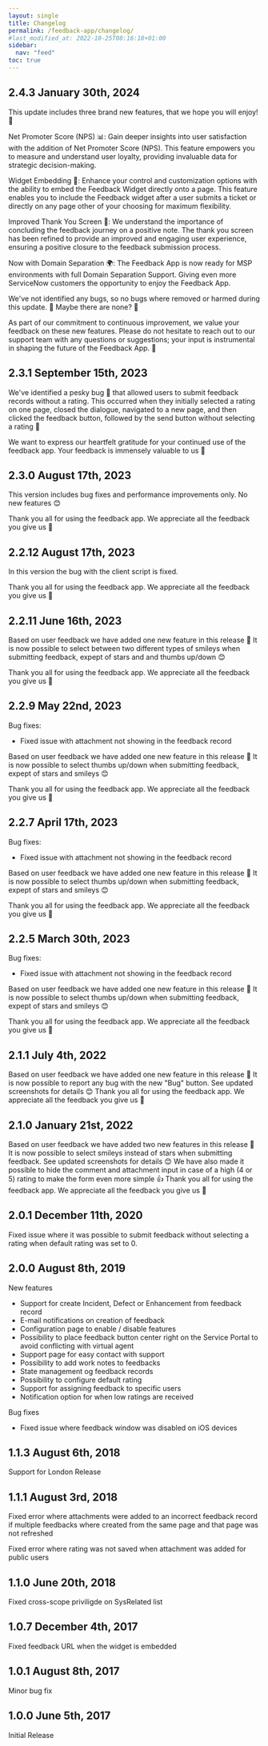```yaml
---
layout: single
title: Changelog
permalink: /feedback-app/changelog/
#last_modified_at: 2022-10-25T08:16:18+01:00
sidebar:
  nav: "feed"
toc: true
---
```


## 2.4.3 January 30th, 2024

This update includes three brand new features, that we hope you will enjoy! 🤩

Net Promoter Score (NPS) 📊: Gain deeper insights into user satisfaction with the addition of Net Promoter Score (NPS). This feature empowers you to measure and understand user loyalty, providing invaluable data for strategic decision-making.

Widget Embedding 🔄: Enhance your control and customization options with the ability to embed the Feedback Widget directly onto a page. This feature enables you to include the Feedback widget after a user submits a ticket or directly on any page other of your choosing for maximum flexibility.

Improved Thank You Screen 🎉: We understand the importance of concluding the feedback journey on a positive note. The thank you screen has been refined to provide an improved and engaging user experience, ensuring a positive closure to the feedback submission process.

Now with Domain Separation 🌍: The Feedback App is now ready for MSP environments with full Domain Separation Support. Giving even more ServiceNow customers the opportunity to enjoy the Feedback App.

We've not identified any bugs, so no bugs where removed or harmed during this update. 🐞 Maybe there are none? 🤔

As part of our commitment to continuous improvement, we value your feedback on these new features. Please do not hesitate to reach out to our support team with any questions or suggestions; your input is instrumental in shaping the future of the Feedback App. 🤩

## 2.3.1 September 15th, 2023

We've identified a pesky bug 🐞 that allowed users to submit feedback records without a rating. This occurred when they initially selected a rating on one page, closed the dialogue, navigated to a new page, and then clicked the feedback button, followed by the send button without selecting a rating 🤯

We want to express our heartfelt gratitude for your continued use of the feedback app. Your feedback is immensely valuable to us 🤩

## 2.3.0 August 17th, 2023

This version includes bug fixes and performance improvements only. No new features 😊

Thank you all for using the feedback app. We appreciate all the feedback you give us 🤩

## 2.2.12 August 17th, 2023

In this version the bug with the client script is fixed.

Thank you all for using the feedback app. We appreciate all the feedback you give us 🤩

## 2.2.11 June 16th, 2023

Based on user feedback we have added one new feature in this release 💪 It is now possible to select between two different types of smileys when submitting feedback, expept of stars and and thumbs up/down 😊

Thank you all for using the feedback app. We appreciate all the feedback you give us 🤩

## 2.2.9 May 22nd, 2023

Bug fixes:

- Fixed issue with attachment not showing in the feedback record

Based on user feedback we have added one new feature in this release 💪 It is now possible to select thumbs up/down when submitting feedback, expept of stars and smileys 😊

Thank you all for using the feedback app. We appreciate all the feedback you give us 🤩

## 2.2.7 April 17th, 2023

Bug fixes:

- Fixed issue with attachment not showing in the feedback record

Based on user feedback we have added one new feature in this release 💪 It is now possible to select thumbs up/down when submitting feedback, expept of stars and smileys 😊

Thank you all for using the feedback app. We appreciate all the feedback you give us 🤩

## 2.2.5 March 30th, 2023

Bug fixes:

- Fixed issue with attachment not showing in the feedback record

Based on user feedback we have added one new feature in this release 💪 It is now possible to select thumbs up/down when submitting feedback, expept of stars and smileys 😊

Thank you all for using the feedback app. We appreciate all the feedback you give us 🤩

## 2.1.1 July 4th, 2022

Based on user feedback we have added one new feature in this release 💪 It is now possible to report any bug with the new "Bug" button. See updated screenshots for details 😊 Thank you all for using the feedback app. We appreciate all the feedback you give us 🤩

## 2.1.0 January 21st, 2022

Based on user feedback we have added two new features in this release 💪 It is now possible to select smileys instead of stars when submitting feedback. See updated screenshots for details 😊 We have also made it possible to hide the comment and attachment input in case of a high (4 or 5) rating to make the form even more simple 👍 Thank you all for using the feedback app. We appreciate all the feedback you give us 🤩

## 2.0.1 December 11th, 2020

Fixed issue where it was possible to submit feedback without selecting a rating when default rating was set to 0.

## 2.0.0 August 8th, 2019

New features
- Support for create Incident, Defect or Enhancement from feedback record
- E-mail notifications on creation of feedback
- Configuration page to enable / disable features
- Possibility to place feedback button center right on the Service Portal to avoid conflicting with virtual agent
- Support page for easy contact with support
- Possibility to add work notes to feedbacks
- State management og feedback records
- Possibility to configure default rating
- Support for assigning feedback to specific users
- Notification option for when low ratings are received

Bug fixes
- Fixed issue where feedback window was disabled on iOS devices

## 1.1.3 August 6th, 2018

Support for London Release

## 1.1.1 August 3rd, 2018

Fixed error where attachments were added to an incorrect feedback record if multiple feedbacks where created from the same page and that page was not refreshed

Fixed error where rating was not saved when attachment was added for public users

## 1.1.0 June 20th, 2018

Fixed cross-scope priviligde on SysRelated list

## 1.0.7 December 4th, 2017

Fixed feedback URL when the widget is embedded

## 1.0.1 August 8th, 2017

Minor bug fix

## 1.0.0 June 5th, 2017

Initial Release